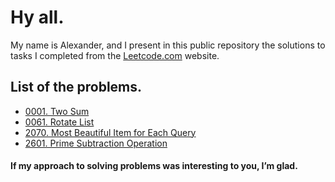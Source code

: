 # Hy all.

My name is Alexander, and I present in this public repository the solutions to tasks I completed from the [Leetcode.com](https://leetcode.com/ "https://leetcode.com/") website.

## List of the problems.
* [0001. Two Sum](https://github.com/Ekvo/Leetcode-problems/tree/main/Leetcode-Problems-List/0001-Two-Sum "https://github.com/Ekvo/Leetcode-problems/tree/main/Leetcode-Problems-List/0001-Two-Sum")
* [0061. Rotate List](https://github.com/Ekvo/Leetcode-problems/tree/main/Leetcode-Problems-List/0061-Rotate-List "https://github.com/Ekvo/Leetcode-problems/tree/main/Leetcode-Problems-List/0061-Rotate-List")
* [2070. Most Beautiful Item for Each Query](https://github.com/Ekvo/Leetcode-problems/tree/main/Leetcode-Problems-List/2070-Most-Beautiful-Item-for-Each-Query "https://github.com/Ekvo/Leetcode-problems/tree/main/Leetcode-Problems-List/2070-Most-Beautiful-Item-for-Each-Query")
* [2601. Prime Subtraction Operation](https://github.com/Ekvo/Leetcode-problems/tree/main/Leetcode-Problems-List/2601-Prime-Subtraction-Operation "https://github.com/Ekvo/Leetcode-problems/tree/main/Leetcode-Problems-List/2601-Prime-Subtraction-Operation")

#### If my approach to solving problems was interesting to you, I’m glad.
